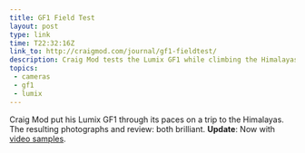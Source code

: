 ```yaml
---
title: GF1 Field Test
layout: post
type: link
time: T22:32:16Z
link_to: http://craigmod.com/journal/gf1-fieldtest/
description: Craig Mod tests the Lumix GF1 while climbing the Himalayas
topics:
 - cameras
 - gf1
 - lumix
---
```


Craig Mod put his Lumix GF1 through its paces on a trip to the Himalayas. The resulting photographs and review: both brilliant. **Update**: Now with [video samples][1].

[1]:http://craigmod.com/journal/gf1-fieldtest-video/ "GF1 Field Test Video"